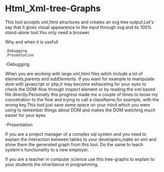 Html_Xml-tree-Graphs
====================
This tool accepts xml,html  structures and creates an svg tree output.Let's say that it gives visual appearence to the input through svg and its 100% stand-alone tool.You only need a broswer.

Why and when it is usefull

    .Debugging
    .Presentation

-Debugging

When you are working with large xml,html files witch include a lot of elements,parents and subElements.
If you want for example to manipulate dom with javascript or php,it may become exhausting for your eyes to check the DOM-flow through inspect element or by reading the xml based file directly.Personally this progress made me a couple of times to loose my concetration to the flow and trying to call a className,for example, with the wrong key.This tool just save some space on your mind which you were using to remember things about DOM and makes the DOM watching much easier for your eyes.


-Presentation

If you are a project manager of a complex sql system and you need to explain the interaction between tables to your developers,make an xml and show them the generated graph from this tool.
Do the same to teach system's functionality to a new employer.

If you are a teacher in computer science use this tree-graphs to explain to your students the inheritance in programming.
